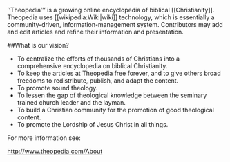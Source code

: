 ’’Theopedia’’’ is a growing online encyclopedia of biblical [[Christianity]].
Theopedia uses [[wikipedia:Wiki|wiki]] technology, which is essentially a community-driven,
information-management system. Contributors may add and edit articles and refine their
information and presentation.

##What is our vision?

- To centralize the efforts of thousands of Christians into a comprehensive encyclopedia on biblical Christianity.
- To keep the articles at Theopedia free forever, and to give others broad freedoms to redistribute, publish, and adapt the content.
- To promote sound theology.
- To lessen the gap of theological knowledge between the seminary trained church leader and the layman.
- To build a Christian community for the promotion of good theological content.
- To promote the Lordship of Jesus Christ in all things.

For more information see:

http://www.theopedia.com/About